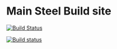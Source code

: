 # Main Steel Build site

[![Build Status](https://dev.azure.com/SteelBuild/SteelSite/_apis/build/status/steelbuild.main-site?branchName=master)](https://dev.azure.com/SteelBuild/SteelSite/_build/latest?definitionId=1&branchName=master)

[![Build status](https://ci.appveyor.com/api/projects/status/g7eqav8j2cwpxt6d/branch/master?svg=true)](https://ci.appveyor.com/project/kevbite/main-site/branch/master)
